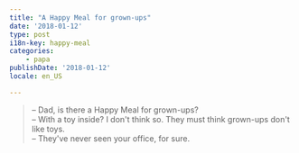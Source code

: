 ```yaml
---
title: "A Happy Meal for grown-ups"
date: '2018-01-12'
type: post
i18n-key: happy-meal
categories:
    - papa
publishDate: '2018-01-12'
locale: en_US

---
```


> – Dad, is there a Happy Meal for grown-ups?  
> – With a toy inside? I don't think so. They must think grown-ups don't like toys.  
> – They've never seen your office, for sure.